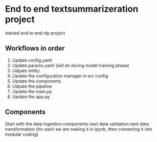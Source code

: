 # End to end textsummarizeration project
started end to end nlp project 

## Workflows in order

1. Update config.yaml
2. Update params.yaml (will do during model training phase)
3. Udpate entity 
4. Update the configuration manager  in src config
5. Update the components
6. Udpate the pipeline
7. Update the main.py
8. Update the app.py

## Components
Start with the data ingestion components
next data validation
next data transformation
(for each we are making it in ipynb, then converting it into modular coding)

